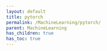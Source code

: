 ```yaml
---
layout: default
title: pytorch
permalink: /MachineLearning/pytorch/
parent: MachineLearning
has_children: true
has_toc: true
---
```

